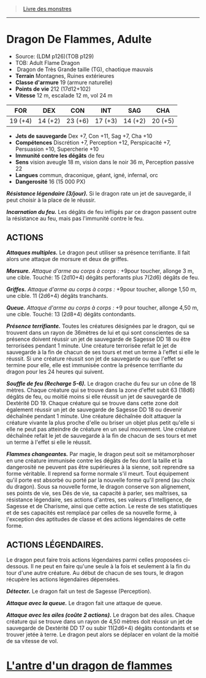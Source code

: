 ﻿> [Livre des monstres](tome_of_beasts.md)

---

# Dragon De Flammes, Adulte

- Source: (LDM p126)(TOB p129)
- TOB: Adult Flame Dragon
-  Dragon de Très Grande taille (TG), chaotique mauvais
- **Terrain** Montagnes, Ruines extérieures
- **Classe d'armure** 19 (armure naturelle)
- **Points de vie** 212 (17d12+102)
- **Vitesse** 12 m, escalade 12 m, vol 24 m

|FOR|DEX|CON|INT|SAG|CHA|
|---|---|---|---|---|---|
|19 (+4)|14 (+2)|23 (+6)|17 (+3)|14 (+2)|20 (+5)|

- **Jets de sauvegarde** Dex +7, Con +11, Sag +7, Cha +10
- **Compétences** Discrétion +7, Perception +12, Perspicacité +7, Persuasion +10, Supercherie +10
- **Immunité contre les dégâts** de feu
- **Sens** vision aveugle 18 m, vision dans le noir 36 m, Perception passive 22
- **Langues** commun, draconique, géant, igné, infernal, orc
- **Dangerosité** 16 (15 000 PX)

**_Résistance légendaire (3/jour)._** Si le dragon rate un jet de sauvegarde, il peut choisir à la place de le réussir.

**_Incarnation du feu._** Les dégâts de feu infligés par ce dragon passent outre la résistance au feu, mais pas l'immunité contre le feu.

## ACTIONS

**_Attaques multiples._** Le dragon peut utiliser sa présence terrifiante. Il fait alors une attaque de morsure et deux de griffes.

**_Morsure._** _Attaque d'arme au corps à corps :_ +9pour toucher, allonge 3 m, une cible. Touché: 15 (2d10+4) dégâts perforants plus 7(2d6) dégâts de feu.

**_Griffes._** _Attaque d'arme au corps à corps :_ +9pour toucher, allonge 1,50 m, une cible. 11 (2d6+4) dégâts tranchants.

**_Queue._** _Attaque d'arme au corps à corps :_ +9 pour toucher, allonge 4,50 m, une cible. Touché: 13 (2d8+4) dégâts contondants.

**_Présence terrifiante._** Toutes les créatures désignées par le dragon, qui se trouvent dans un rayon de 36mètres de lui et qui sont conscientes de sa présence doivent réussir un jet de sauvegarde de Sagesse DD 18 ou être terrorisées pendant 1 minute. Une créature terrorisée refait le jet de sauvegarde à la fin de chacun de ses tours et met un terme à l'effet si elle le réussit. Si une créature réussit son jet de sauvegarde ou que l'effet se termine pour elle, elle est immunisée contre la présence terrifiante du dragon pour les 24 heures qui suivent.

**_Souffle de feu (Recharge 5-6)._** Le dragon crache du feu sur un cône de 18 mètres. Chaque créature qui se trouve dans la zone d'effet subit 63 (18d6) dégâts de feu, ou moitié moins si elle réussit un jet de sauvegarde de Dextérité DD 19. Chaque créature qui se trouve dans cette zone doit également réussir un jet de sauvegarde de Sagesse DD 18 ou devenir déchaînée pendant 1 minute. Une créature déchaînée doit attaquer la créature vivante la plus proche d'elle ou briser un objet plus petit qu'elle si elle ne peut pas atteindre de créature en un seul mouvement. Une créature déchaînée refait le jet de sauvegarde à la fin de chacun de ses tours et met un terme à l'effet si elle le réussit.

**_Flammes changeantes._** Par magie, le dragon peut soit se métamorphoser en une créature immunisée contre les dégâts de feu dont la taille et la dangerosité ne peuvent pas être supérieures à la sienne, soit reprendre sa forme véritable. Il reprend sa forme normale s'il meurt. Tout équipement qu'il porte est absorbé ou porté par la nouvelle forme qu'il prend (au choix du dragon). Sous sa nouvelle forme, le dragon conserve son alignement, ses points de vie, ses Dés de vie, sa capacité à parler, ses maîtrises, sa résistance légendaire, ses actions d'antres, ses valeurs d'Intelligence, de Sagesse et de Charisme, ainsi que cette action. Le reste de ses statistiques et de ses capacités est remplacé par celles de sa nouvelle forme, à l'exception des aptitudes de classe et des actions légendaires de cette forme.

## ACTIONS LÉGENDAIRES.

Le dragon peut faire trois actions légendaires parmi celles proposées ci-dessous. Il ne peut en faire qu'une seule à la fois et seulement à la fin du tour d'une autre créature. Au début de chacun de ses tours, le dragon récupère les actions légendaires dépensées.

**_Détecter._** Le dragon fait un test de Sagesse (Perception).

**_Attaque avec la queue._** Le dragon fait une attaque de queue.

**_Attaque avec les ailes (coûte 2 actions)._** Le dragon bat des ailes. Chaque créature qui se trouve dans un rayon de 4,50 mètres doit réussir un jet de sauvegarde de Dextérité DD 17 ou subir 11(2d6+4) dégâts contondants et se trouver jetée à terre. Le dragon peut alors se déplacer en volant de la moitié de sa vitesse de vol.

# [L'antre d'un dragon de flammes](tome_of_beasts_lantre_dun_dragon_de_flammes.md)

